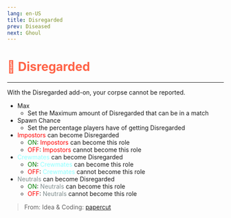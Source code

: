 ```yaml
---
lang: en-US
title: Disregarded
prev: Diseased
next: Ghoul
---
```


# <font color=#ff6347>🤚 <b>Disregarded</b></font> <Badge text="Harmful" type="tip" vertical="middle"/>
---

With the Disregarded add-on, your corpse cannot be reported.
* Max
  * Set the Maximum amount of Disregarded that can be in a match
* Spawn Chance
  * Set the percentage players have of getting Disregarded
* <font color=red>Impostors</font> can become Disregarded
  * <font color=green>ON</font>: <font color=red>Impostors</font> can become this role
  * <font color=red>OFF</font>: <font color=red>Impostors</font> cannot become this role
* <font color=#8cffff>Crewmates</font> can become Disregarded
  * <font color=green>ON</font>: <font color=#8cffff>Crewmates</font> can become this role
  * <font color=red>OFF</font>: <font color=#8cffff>Crewmates</font> cannot become this role
* <font color=#7f8c8d>Neutrals</font> can become Disregarded
  * <font color=green>ON</font>: <font color=#7f8c8d>Neutrals</font> can become this role
  * <font color=red>OFF</font>: <font color=#7f8c8d>Neutrals</font> cannot become this role

> From: Idea & Coding: [papercut](https://github.com/lars-wu)
